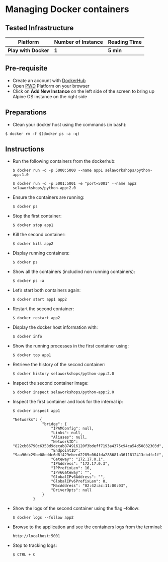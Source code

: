 # Managing Docker containers

## Tested Infrastructure

| **Platform**         | **Number of Instance** | **Reading Time** |
| -------------------------- | ---------------------------- | ---------------------- |
| **Play with Docker** | **1**                  | **5 min**        |

## Pre-requisite

* Create an account with [DockerHub](https://hub.docker.com/)
* Open [PWD](https://labs.play-with-docker.com/) Platform on your browser
* Click on **Add New Instance** on the left side of the screen to bring up Alpine OS instance on the right side

## Preparations

* Clean your docker host using the commands (in bash):

```
$ docker rm -f $(docker ps -a -q)
```

## Instructions

* Run the following containers from the dockerhub:

  ```
  $ docker run -d -p 5000:5000 --name app1 selaworkshops/python-app:1.0
  ```

  ```
  $ docker run -d -p 5001:5001 -e "port=5001" --name app2 selaworkshops/python-app:2.0
  ```
* Ensure the containers are running:

  ```
  $ docker ps
  ```
* Stop the first container:

  ```
  $ docker stop app1
  ```
* Kill the second container:

  ```
  $ docker kill app2
  ```
* Display running containers:

  ```
  $ docker ps
  ```
* Show all the containers (includind non running containers):

  ```
  $ docker ps -a
  ```
* Let’s start both containers again:

  ```
  $ docker start app1 app2
  ```
* Restart the second container:

  ```
  $ docker restart app2
  ```
* Display the docker host information with:

  ```
  $ docker info
  ```
* Show the running processes in the first container using:

  ```
  $ docker top app1
  ```
* Retrieve the history of the second container:

  ```
  $ docker history selaworkshops/python-app:2.0
  ```
* Inspect the second container image:

  ```
  $ docker inspect selaworkshops/python-app:2.0
  ```
* Inspect the first container and look for the internal ip:

  ```
  $ docker inspect app1
  ```

  ```
  "Networks": {
               "bridge": {
                   "IPAMConfig": null,
                   "Links": null,
                   "Aliases": null,
                   "NetworkID": "822cb66790c6358d9decab874916120f3bdeff7193a4375c94ca54d50832303d",
                   "EndpointID": "9aa96dc29be08eddc6d8f429ebecd2285c064fda288681a3611812413cbdfc1f",
                   "Gateway": "172.17.0.1",
                   "IPAddress": "172.17.0.3",
                   "IPPrefixLen": 16,
                   "IPv6Gateway": "",
                   "GlobalIPv6Address": "",
                   "GlobalIPv6PrefixLen": 0,
                   "MacAddress": "02:42:ac:11:00:03",
                   "DriverOpts": null
               }
           }
  ```
* Show the logs of the second container using the flag –follow:

  ```
  $ docker logs --follow app2
  ```
* Browse to the application and see the containers logs from the terminal:

  ```
  http://localhost:5001
  ```
* Stop to tracking logs:

  ```
  $ CTRL + C
  ```
